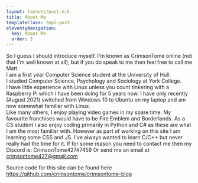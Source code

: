 ```yaml
---
layout: layouts/post.njk
title: About Me
templateClass: tmpl-post
eleventyNavigation:
  key: About Me
  order: 3
---
```


So I guess I should introduce myself. I'm known as CrimsonTome online (not that I'm well known at all), but if you do speak to me then feel free to call me Matt.  
I am a first year Computer Science student at the University of Hull.  
I studied Computer Science, Psychology and Sociology at York College.  
I have little experience with Linux unless you count tinkering with a Raspberry Pi which i have been doing for 5 years now. I have only recently (August 2021) switched from Windows 10 to Ubuntu on my laptop and am now somewhat familiar with Linux.  
Like many others, I enjoy playing video games in my spare time. My favourite franchises would have to be Fire Emblem and Borderlands. As a CS student I also enjoy coding primarily in Python and C# as these are what I am the most familiar with. However as part of working on this site I am learning some CSS and JS. I've always wanted to learn C/C++ but never really had the time for it. 
If for some reason you need to contact me then my Discord is: CrimsonTome427#7459
Or send me an email at crimsontome427@gmail.com  

Source code for this site can be found here <https://github.com/crimsontome/crimsontome-blog>  
